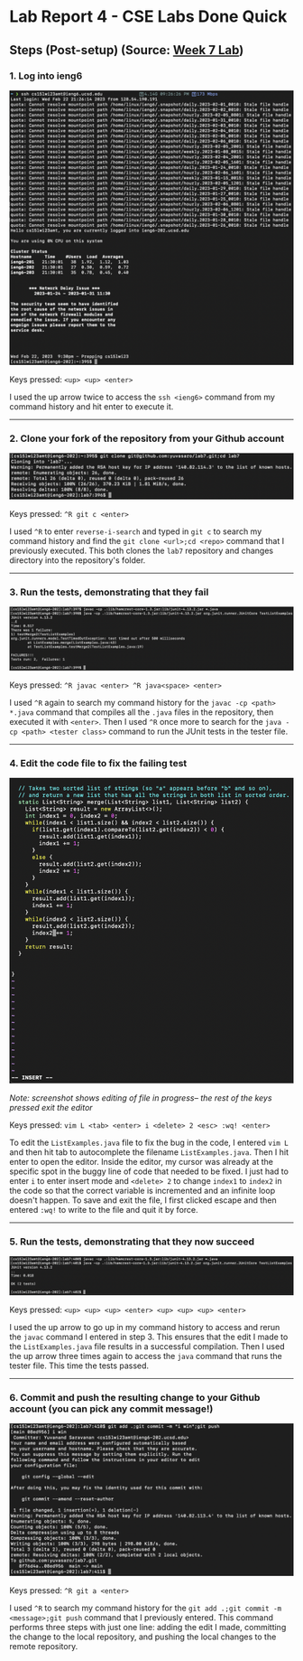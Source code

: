 # Lab Report 4 - CSE Labs Done Quick

## Steps (Post-setup) (Source: [Week 7 Lab](https://ucsd-cse15l-w23.github.io/week/week7/))

### 1. Log into ieng6

![login](screenshots/login.png)

Keys pressed: `<up> <up> <enter>`

I used the up arrow twice to access the `ssh <ieng6>` command from my command history and hit enter to 
execute it.

---

### 2. Clone your fork of the repository from your Github account

![clone](screenshots/clone.png)

Keys pressed: `^R git c <enter>`

I used `^R` to enter `reverse-i-search` and typed in `git c` to search my command history and find the
`git clone <url>;cd <repo>` command that I previously executed. This both clones the `lab7` repository 
and changes directory into the repository's folder.

---

### 3. Run the tests, demonstrating that they fail

![runtests1](screenshots/runtests1.png)

Keys pressed: `^R javac <enter> ^R java<space> <enter>`

I used `^R` again to search my command history for the `javac -cp <path> *.java` command that compiles 
all the `.java` files in the repository, then executed it with `<enter>`. Then I used `^R` once more to 
search for the `java -cp <path> <tester class>` command to run the JUnit tests in the tester file.

---

### 4. Edit the code file to fix the failing test

![edit](screenshots/edit.png)

*Note: screenshot shows editing of file in progress– the rest of the keys pressed exit the editor*

Keys pressed: `vim L <tab> <enter> i <delete> 2 <esc> :wq! <enter>`

To edit the `ListExamples.java` file to fix the bug in the code, I entered `vim L` and then hit tab to
autocomplete the filename `ListExamples.java`. Then I hit enter to open the editor. Inside the editor,
my cursor was already at the specific spot in the buggy line of code that needed to be fixed. I just
had to enter `i` to enter insert mode and `<delete> 2` to change `index1` to `index2` in the code so
that the correct variable is incremented and an infinite loop doesn't happen. To save and exit the
file, I first clicked escape and then entered `:wq!` to write to the file and quit it by force.

---

### 5. Run the tests, demonstrating that they now succeed

![runtests2](screenshots/runtests2.png)

Keys pressed: `<up> <up> <up> <enter> <up> <up> <up> <enter>`

I used the up arrow to go up in my command history to access and rerun the `javac` command I entered
in step 3. This ensures that the edit I made to the `ListExamples.java` file results in a successful 
compilation. Then I used the up arrow three times again to access the `java` command that runs the
tester file. This time the tests passed.

---

### 6. Commit and push the resulting change to your Github account (you can pick any commit message!)

![commitandpush](screenshots/commitandpush.png)

Keys pressed: `^R git a <enter>`

I used `^R` to search my command history for the `git add .;git commit -m <message>;git push` command
that I previously entered. This command performs three steps with just one line: adding the edit I
made, committing the change to the local repository, and pushing the local changes to the remote
repository.
